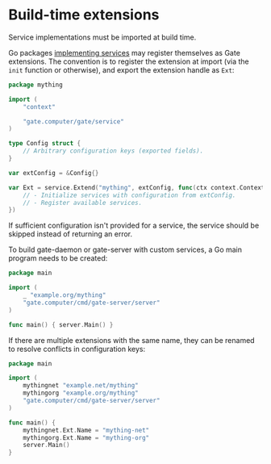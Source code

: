# Build-time extensions

Service implementations must be imported at build time.

Go packages [implementing services](Service.md) may register themselves as Gate
extensions.  The convention is to register the extension at import (via the
`init` function or otherwise), and export the extension handle as `Ext`:

```go
package mything

import (
	"context"

	"gate.computer/gate/service"
)

type Config struct {
	// Arbitrary configuration keys (exported fields).
}

var extConfig = &Config{}

var Ext = service.Extend("mything", extConfig, func(ctx context.Context, r *service.Registry) error {
	// - Initialize services with configuration from extConfig.
	// - Register available services.
})
```

If sufficient configuration isn't provided for a service, the service should be
skipped instead of returning an error.

To build gate-daemon or gate-server with custom services, a Go main program
needs to be created:

```go
package main

import (
	_ "example.org/mything"
	"gate.computer/cmd/gate-server/server"
)

func main() { server.Main() }
```

If there are multiple extensions with the same name, they can be renamed to
resolve conflicts in configuration keys:

```go
package main

import (
	mythingnet "example.net/mything"
	mythingorg "example.org/mything"
	"gate.computer/cmd/gate-server/server"
)

func main() {
	mythingnet.Ext.Name = "mything-net"
	mythingorg.Ext.Name = "mything-org"
	server.Main()
}
```
